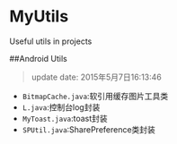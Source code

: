 # MyUtils
Useful utils in projects

##Android Utils
> update date: 2015年5月7日16:13:46
- `BitmapCache.java`:软引用缓存图片工具类
- `L.java`:控制台log封装
- `MyToast.java`:toast封装
- `SPUtil.java`:SharePreference类封装

